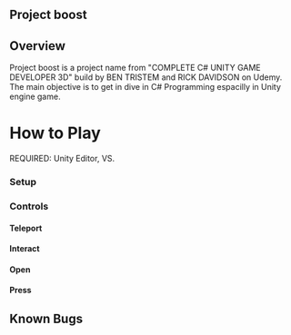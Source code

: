 ## Project boost

## Overview
Project boost is a project name from "COMPLETE C# UNITY GAME DEVELOPER 3D" build by BEN TRISTEM and RICK DAVIDSON on Udemy.
The main objective is to get in dive in C# Programming espacilly in Unity engine game.

# How to Play
REQUIRED: Unity Editor, VS.
### Setup
 
### Controls

#### Teleport


#### Interact


#### Open


#### Press


## Known Bugs
